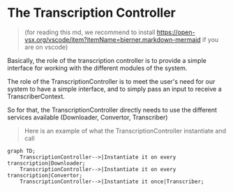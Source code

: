 # The Transcription Controller

>(for reading this md, we recommend to install https://open-vsx.org/vscode/item?itemName=bierner.markdown-mermaid if you are on vscode)

Basically, the role of the transcription controller is to provide a simple interface for working with the different modules of the system.


The role of the TranscriptionController is to meet the user's need for our system to have a simple interface, and to simply pass an input to receive a TranscriberContext.

So for that, the TranscriptionController directly needs to use the different services available (Downloader, Convertor, Transcriber)

> Here is an example of what the TranscriptionController instantiate and call
```mermaid
graph TD;
    TranscriptionController-->|Instantiate it on every transcription|Downloader;
    TranscriptionController-->|Instantiate it on every transcription|Convertor;
    TranscriptionController-->|Instantiate it once|Transcriber;
```

